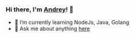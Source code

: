 ### Hi there, I'm [Andrey](https://www.linkedin.com/in/andsholinka/)! 👋

- 🌱 I’m currently learning NodeJs, Java, Golang
- 💬 Ask me about anything [here](https://github.com/andsholinka/andsholinka/issues)

